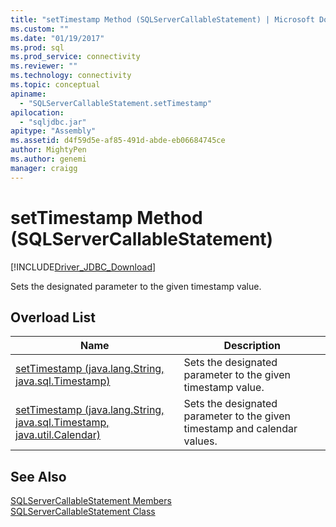 ```yaml
---
title: "setTimestamp Method (SQLServerCallableStatement) | Microsoft Docs"
ms.custom: ""
ms.date: "01/19/2017"
ms.prod: sql
ms.prod_service: connectivity
ms.reviewer: ""
ms.technology: connectivity
ms.topic: conceptual
apiname: 
  - "SQLServerCallableStatement.setTimestamp"
apilocation: 
  - "sqljdbc.jar"
apitype: "Assembly"
ms.assetid: d4f59d5e-af85-491d-abde-eb06684745ce
author: MightyPen
ms.author: genemi
manager: craigg
---
```

# setTimestamp Method (SQLServerCallableStatement)
[!INCLUDE[Driver_JDBC_Download](../../../includes/driver_jdbc_download.md)]

  Sets the designated parameter to the given timestamp value.  
  
## Overload List  
  
|Name|Description|  
|----------|-----------------|  
|[setTimestamp (java.lang.String, java.sql.Timestamp)](../../../connect/jdbc/reference/settimestamp-method-java-lang-string-java-sql-timestamp.md)|Sets the designated parameter to the given timestamp value.|  
|[setTimestamp (java.lang.String, java.sql.Timestamp, java.util.Calendar)](../../../connect/jdbc/reference/settimestamp-method-java-lang-string-java-sql-timestamp-java-util-calendar.md)|Sets the designated parameter to the given timestamp and calendar values.|  
  
## See Also  
 [SQLServerCallableStatement Members](../../../connect/jdbc/reference/sqlservercallablestatement-members.md)   
 [SQLServerCallableStatement Class](../../../connect/jdbc/reference/sqlservercallablestatement-class.md)  
  
  
